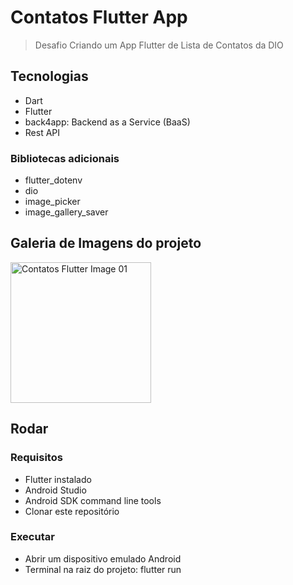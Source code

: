 # Contatos Flutter App

> Desafio Criando um App Flutter de Lista de Contatos da DIO

## Tecnologias

- Dart
- Flutter
- back4app: Backend as a Service (BaaS)
- Rest API

### Bibliotecas adicionais

- flutter_dotenv
- dio
- image_picker
- image_gallery_saver

## Galeria de Imagens do projeto

<img src="https://raw.githubusercontent.com/rodolfoHOk/portfolio-img/main/images/contatos-flutter-01.png" alt="Contatos Flutter Image 01" width="225"/>

## Rodar

### Requisitos

- Flutter instalado
- Android Studio
- Android SDK command line tools
- Clonar este repositório

### Executar

- Abrir um dispositivo emulado Android
- Terminal na raiz do projeto: flutter run

